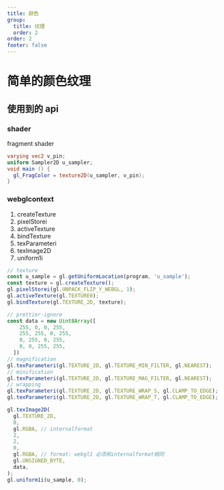 ```yaml
---
title: 颜色
group:
  title: 纹理
  order: 2
order: 2
footer: false
---
```


# 简单的颜色纹理

## 使用到的 api

### shader

fragment shader

```glsl
varying vec2 v_pin;
uniform Sampler2D u_sampler;
void main () {
  gl_FragColor = texture2D(u_sampler, v_pin);
}
```

### webglcontext

1. createTexture
2. pixelStorei
3. activeTexture
4. bindTexture
5. texParameteri
6. texImage2D
7. uniform1i

```typescript
// texture
const u_sample = gl.getUniformLocation(program, 'u_sample');
const texture = gl.createTexture();
gl.pixelStorei(gl.UNPACK_FLIP_Y_WEBGL, 1);
gl.activeTexture(gl.TEXTURE0);
gl.bindTexture(gl.TEXTURE_2D, texture);

// prettier-ignore
const data = new Uint8Array([
    255, 0, 0, 255, 
    255, 255, 0, 255, 
    0, 255, 0, 255, 
    0, 0, 255, 255, 
  ])
// magnification
gl.texParameteri(gl.TEXTURE_2D, gl.TEXTURE_MIN_FILTER, gl.NEAREST);
// minification
gl.texParameteri(gl.TEXTURE_2D, gl.TEXTURE_MAG_FILTER, gl.NEAREST);
// wrapping
gl.texParameteri(gl.TEXTURE_2D, gl.TEXTURE_WRAP_S, gl.CLAMP_TO_EDGE);
gl.texParameteri(gl.TEXTURE_2D, gl.TEXTURE_WRAP_T, gl.CLAMP_TO_EDGE);

gl.texImage2D(
  gl.TEXTURE_2D,
  0,
  gl.RGBA, // internalformat
  2,
  2,
  0,
  gl.RGBA, // format: webgl1 必须和internalformat相同
  gl.UNSIGNED_BYTE,
  data,
);
gl.uniform1i(u_sample, 0);
```

